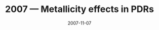 ---
title: "2007 &mdash; Metallicity effects in PDRs"
collection: talks
type: "Talk"
tag: academic
invited: Invited
permalink: \talks\2007-11-07-Metallicity-effects-in-PDRs
paperurl: 
date: "2007-11-07"
venue: "FIR Workshop 2007"
location: "Bad Honnef, Germany"
---
